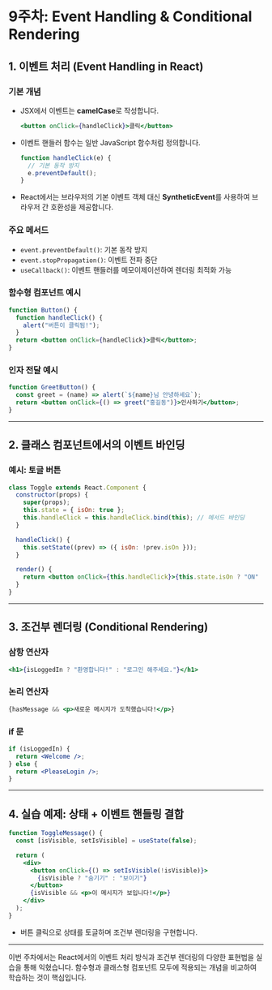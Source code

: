# 9주차: Event Handling & Conditional Rendering

## 1. 이벤트 처리 (Event Handling in React)

### 기본 개념
- JSX에서 이벤트는 **camelCase**로 작성합니다.
  ```jsx
  <button onClick={handleClick}>클릭</button>
  ```
- 이벤트 핸들러 함수는 일반 JavaScript 함수처럼 정의합니다.
  ```jsx
  function handleClick(e) {
    // 기본 동작 방지
    e.preventDefault();
  }
  ```
- React에서는 브라우저의 기본 이벤트 객체 대신 **SyntheticEvent**를 사용하여 브라우저 간 호환성을 제공합니다.

### 주요 메서드
- `event.preventDefault()`: 기본 동작 방지
- `event.stopPropagation()`: 이벤트 전파 중단
- `useCallback()`: 이벤트 핸들러를 메모이제이션하여 렌더링 최적화 가능

### 함수형 컴포넌트 예시
```jsx
function Button() {
  function handleClick() {
    alert("버튼이 클릭됨!");
  }
  return <button onClick={handleClick}>클릭</button>;
}
```

### 인자 전달 예시
```jsx
function GreetButton() {
  const greet = (name) => alert(`${name}님 안녕하세요`);
  return <button onClick={() => greet("홍길동")}>인사하기</button>;
}
```

---

## 2. 클래스 컴포넌트에서의 이벤트 바인딩

### 예시: 토글 버튼
```jsx
class Toggle extends React.Component {
  constructor(props) {
    super(props);
    this.state = { isOn: true };
    this.handleClick = this.handleClick.bind(this); // 메서드 바인딩
  }

  handleClick() {
    this.setState((prev) => ({ isOn: !prev.isOn }));
  }

  render() {
    return <button onClick={this.handleClick}>{this.state.isOn ? "ON" : "OFF"}</button>;
  }
}
```

---

## 3. 조건부 렌더링 (Conditional Rendering)

### 삼항 연산자
```jsx
<h1>{isLoggedIn ? "환영합니다!" : "로그인 해주세요."}</h1>
```

### 논리 연산자
```jsx
{hasMessage && <p>새로운 메시지가 도착했습니다!</p>}
```

### if 문
```jsx
if (isLoggedIn) {
  return <Welcome />;
} else {
  return <PleaseLogin />;
}
```

---

## 4. 실습 예제: 상태 + 이벤트 핸들링 결합

```jsx
function ToggleMessage() {
  const [isVisible, setIsVisible] = useState(false);

  return (
    <div>
      <button onClick={() => setIsVisible(!isVisible)}>
        {isVisible ? "숨기기" : "보이기"}
      </button>
      {isVisible && <p>이 메시지가 보입니다!</p>}
    </div>
  );
}
```

- 버튼 클릭으로 상태를 토글하며 조건부 렌더링을 구현합니다.

---

이번 주차에서는 React에서의 이벤트 처리 방식과 조건부 렌더링의 다양한 표현법을 실습을 통해 익혔습니다. 함수형과 클래스형 컴포넌트 모두에 적용되는 개념을 비교하여 학습하는 것이 핵심입니다.
